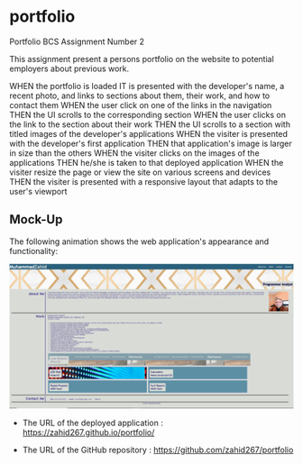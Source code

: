 # portfolio
Portfolio BCS Assignment Number 2

This assignment present a persons portfolio on the website to potential employers about previous work.

WHEN the portfolio is loaded
IT is presented with the developer's name, a recent photo, and links to sections about them, their work, and how to contact them
WHEN the user click on one of the links in the navigation
THEN the UI scrolls to the corresponding section
WHEN the user clicks on the link to the section about their work
THEN the UI scrolls to a section with titled images of the developer's applications
WHEN the visiter is presented with the developer's first application
THEN that application's image is larger in size than the others
WHEN the visiter clicks on the images of the applications
THEN he/she is taken to that deployed application
WHEN the visiter resize the page or view the site on various screens and devices
THEN the visiter is presented with a responsive layout that adapts to the user's viewport


## Mock-Up

The following animation shows the web application's appearance and functionality:

![portfolio screen-shot](./assets/images/Screenshot_2021-03-03_162130.png)


* The URL of the deployed application : https://zahid267.github.io/portfolio/

* The URL of the GitHub repository : https://github.com/zahid267/portfolio